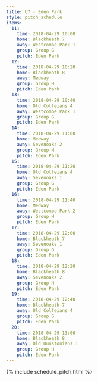 ```yaml
---
title: U7 - Eden Park
style: pitch_schedule
items:
  11:
    time: 2018-04-29 10:00
    home: Blackheath 7
    away: Westcombe Park 1
    group: Group G
    pitch: Eden Park
  12:
    time: 2018-04-29 10:20
    home: Blackheath 8
    away: Medway
    group: Group H
    pitch: Eden Park
  13:
    time: 2018-04-29 10:40
    home: Old Colfeians 4
    away: Westcombe Park 1
    group: Group G
    pitch: Eden Park
  14:
    time: 2018-04-29 11:00
    home: Medway
    away: Sevenoaks 2
    group: Group H
    pitch: Eden Park
  15:
    time: 2018-04-29 11:20
    home: Old Colfeians 4
    away: Sevenoaks 1
    group: Group G
    pitch: Eden Park
  16:
    time: 2018-04-29 11:40
    home: Medway
    away: Westcombe Park 2
    group: Group H
    pitch: Eden Park
  17:
    time: 2018-04-29 12:00
    home: Blackheath 7
    away: Sevenoaks 1
    group: Group G
    pitch: Eden Park
  18:
    time: 2018-04-29 12:20
    home: Blackheath 8
    away: Sevenoaks 2
    group: Group H
    pitch: Eden Park
  19:
    time: 2018-04-29 12:40
    home: Blackheath 7
    away: Old Colfeians 4
    group: Group G
    pitch: Eden Park
  20:
    time: 2018-04-29 13:00
    home: Blackheath 8
    away: Old Dunstonians 1
    group: Group H
    pitch: Eden Park
---
```


{% include schedule_pitch.html %}
